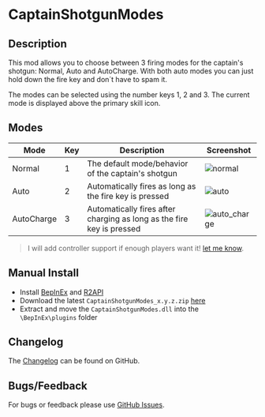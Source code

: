 # CaptainShotgunModes

## Description

This mod allows you to choose between 3 firing modes for the captain's shotgun: Normal, Auto and AutoCharge. With both auto modes you can just hold down the fire key and don´t have to spam it.

The modes can be selected using the number keys 1, 2 and 3. The current mode is displayed above the primary skill icon.

## Modes

| Mode       | Key | Description | Screenshot |
|------------|-----|-------------|------------|
| Normal     |  1  | The default mode/behavior of the captain's shotgun | ![normal](https://raw.githubusercontent.com/Vl4dimyr/CaptainShotgunModes/master/images/sc_normal.jpg)
| Auto       |  2  | Automatically fires as long as the fire key is pressed | ![auto](https://raw.githubusercontent.com/Vl4dimyr/CaptainShotgunModes/master/images/sc_auto.jpg)
| AutoCharge |  3  | Automatically fires after charging as long as the fire key is pressed | ![auto_charge](https://raw.githubusercontent.com/Vl4dimyr/CaptainShotgunModes/master/images/sc_auto_charge.jpg)

> I will add controller support if enough players want it! [let me know](https://github.com/Vl4dimyr/CaptainShotgunModes/issues).

## Manual Install

- Install [BepInEx](https://thunderstore.io/package/bbepis/BepInExPack/) and [R2API](https://thunderstore.io/package/tristanmcpherson/R2API/)
- Download the latest `CaptainShotgunModes_x.y.z.zip` [here](https://thunderstore.io/package/Vl4dimyr/CaptainShotgunModes/)
- Extract and move the `CaptainShotgunModes.dll` into the `\BepInEx\plugins` folder

## Changelog

The [Changelog](https://github.com/Vl4dimyr/CaptainShotgunModes/blob/master/CHANGELOG.md) can be found on GitHub.

## Bugs/Feedback

For bugs or feedback please use [GitHub Issues](https://github.com/Vl4dimyr/CaptainShotgunModes/issues).
